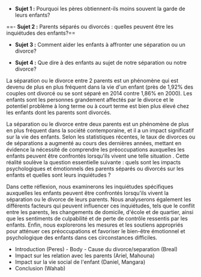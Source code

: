 
- **Sujet 1 :** Pourquoi les pères obtiennent-ils moins souvent la garde de leurs enfants?

==- **Sujet 2 :** Parents séparés ou divorcés : quelles peuvent être les inquiétudes des enfants?==

- **Sujet 3 :** Comment aider les enfants à affronter  une séparation ou un divorce?

- **Sujet 4 :** Que dire à des enfants au sujet de notre séparation ou  notre divorce?



La séparation ou le divorce entre 2 parents est un phénomène qui est devenu de plus en plus fréquent dans la vie d'un enfant (près de 1,92% des couples ont divorcé ou se sont séparé en 2014 contre 1,86% en 2000). Les enfants sont les personnes grandement affectés   par le divorce et le potentiel problème à long terme ou à court terme est bien plus élevé chez les enfants dont les parents sont divorcés. 

La séparation ou le divorce entre deux parents est un phénomène de plus en plus fréquent dans la société contemporaine, et il a un impact significatif sur la vie des enfants. Selon les statistiques récentes, le taux de divorces ou de séparations a augmenté au cours des dernières années, mettant en évidence la nécessité de comprendre les préoccupations auxquelles les enfants peuvent être confrontés lorsqu'ils vivent une telle situation . Cette réalité soulève la question essentielle suivante : quels sont les impacts psychologiques et émotionnels des parents séparés ou divorcés sur les enfants  et quelles sont leurs inquiétudes ?

Dans cette réflexion, nous examinerons  les inquiétudes spécifiques auxquelles les enfants peuvent être confrontés lorsqu'ils vivent la séparation ou le divorce de leurs parents. Nous analyserons également les différents facteurs qui peuvent influencer ces inquiétudes, tels que le conflit entre les parents, les changements de domicile, d'école et de quartier, ainsi que les sentiments de culpabilité et de perte de contrôle ressentis par les enfants. Enfin, nous explorerons les mesures et les soutiens appropriés pour atténuer ces préoccupations et favoriser le bien-être émotionnel et psychologique des enfants dans ces circonstances difficiles.

- Introduction (Peres) - Body - Cause du divorce/separation (Breal) 
- Impact sur les relation avec les parents (Ariel, Mahouna) 
- Impact sur la vie social de l'enfant (Daniel, Mangara) 
- Conclusion (Wahab)